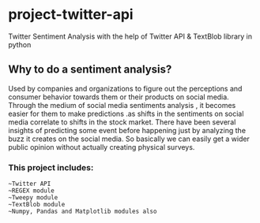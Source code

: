 
# project-twitter-api
Twitter Sentiment Analysis with the help of Twitter API &amp; TextBlob library in python

## Why to do a sentiment analysis?
   Used by companies and organizations to figure out the perceptions and consumer behavior towards them or their products on social media.
   Through the medium of social media sentiments analysis , it becomes easier for them to make predictions .as shifts in the sentiments on social media correlate to shifts in the stock        market.
   There have been several insights of predicting some event before happening just by analyzing the buzz it creates on the social media.
   So basically we can easily get a wider public opinion without actually creating physical surveys.
   
   
### This project includes:
    ~Twitter API
    ~REGEX module
    ~Tweepy module
    ~TextBlob module
    ~Numpy, Pandas and Matplotlib modules also



